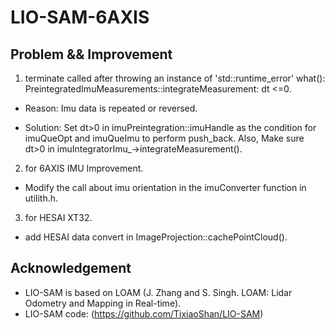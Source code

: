 # LIO-SAM-6AXIS

## Problem && Improvement
1. terminate called after throwing an instance of 'std::runtime_error'  what():  PreintegratedImuMeasurements::integrateMeasurement: dt <=0.

  - Reason: Imu data is repeated or reversed.

  - Solution: Set dt>0 in imuPreintegration::imuHandle as the condition for imuQueOpt and imuQueImu to perform push_back. Also, Make sure dt>0 in imuIntegratorImu_->integrateMeasurement().

2. for 6AXIS IMU Improvement.

  - Modify the call about imu orientation in the imuConverter function in utilith.h.

3. for HESAI XT32.

  - add HESAI data convert in ImageProjection::cachePointCloud().


## Acknowledgement

  - LIO-SAM is based on LOAM (J. Zhang and S. Singh. LOAM: Lidar Odometry and Mapping in Real-time).
  - LIO-SAM code: (https://github.com/TixiaoShan/LIO-SAM)
